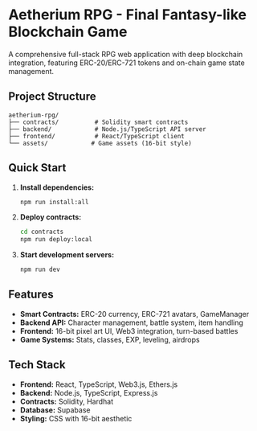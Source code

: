 # Aetherium RPG - Final Fantasy-like Blockchain Game

A comprehensive full-stack RPG web application with deep blockchain integration, featuring ERC-20/ERC-721 tokens and on-chain game state management.

## Project Structure

```
aetherium-rpg/
├── contracts/          # Solidity smart contracts
├── backend/            # Node.js/TypeScript API server
├── frontend/           # React/TypeScript client
└── assets/            # Game assets (16-bit style)
```

## Quick Start

1. **Install dependencies:**
   ```bash
   npm run install:all
   ```

2. **Deploy contracts:**
   ```bash
   cd contracts
   npm run deploy:local
   ```

3. **Start development servers:**
   ```bash
   npm run dev
   ```

## Features

- **Smart Contracts:** ERC-20 currency, ERC-721 avatars, GameManager
- **Backend API:** Character management, battle system, item handling
- **Frontend:** 16-bit pixel art UI, Web3 integration, turn-based battles
- **Game Systems:** Stats, classes, EXP, leveling, airdrops

## Tech Stack

- **Frontend:** React, TypeScript, Web3.js, Ethers.js
- **Backend:** Node.js, TypeScript, Express.js
- **Contracts:** Solidity, Hardhat
- **Database:** Supabase
- **Styling:** CSS with 16-bit aesthetic